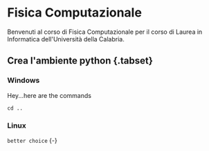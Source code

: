 # Fisica Computazionale

Benvenuti al corso di Fisica Computazionale per il corso di Laurea in Informatica dell'Università della Calabria.


## Crea l'ambiente python {.tabset}

### Windows
Hey...here are the commands

``` cd .. ```
### Linux
``` better choice ```
{-}
